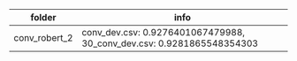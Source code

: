 
| folder | info |
| - | - |
| conv_robert_2 | conv_dev.csv: 0.9276401067479988, 30_conv_dev.csv: 0.9281865548354303 |

